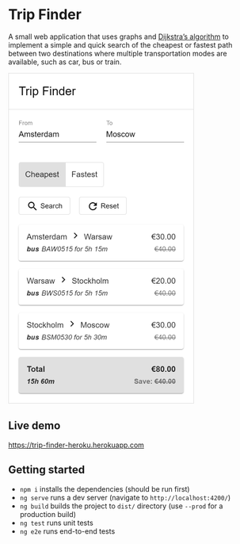 # Trip Finder
A small web application that uses graphs and [Dijkstra’s algorithm](https://hackernoon.com/how-to-implement-dijkstras-algorithm-in-javascript-abdfd1702d04) to implement a simple and quick search of the cheapest or fastest path between two destinations where multiple transportation modes are available, such as car, bus or train.

![iOS Demo](images/ios-1.png)

## Live demo
https://trip-finder-heroku.herokuapp.com

## Getting started
- `npm i` installs the dependencies (should be run first)
- `ng serve` runs a dev server (navigate to `http://localhost:4200/`)
- `ng build` builds the project to `dist/` directory (use `--prod` for a production build)
- `ng test` runs unit tests
- `ng e2e` runs end-to-end tests
